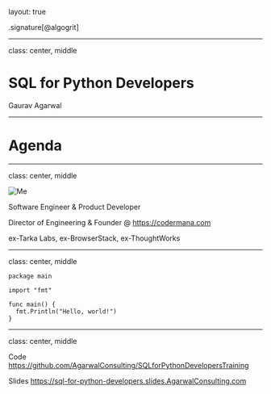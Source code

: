 layout: true

.signature[@algogrit]

---

class: center, middle

# SQL for Python Developers

Gaurav Agarwal

---

# Agenda

---

class: center, middle

![Me](assets/images/me.png)

Software Engineer & Product Developer

Director of Engineering & Founder @ https://codermana.com

ex-Tarka Labs, ex-BrowserStack, ex-ThoughtWorks

---
class: center, middle

```golang
package main

import "fmt"

func main() {
  fmt.Println("Hello, world!")
}
```

---

class: center, middle

Code
https://github.com/AgarwalConsulting/SQLforPythonDevelopersTraining

Slides
https://sql-for-python-developers.slides.AgarwalConsulting.com
